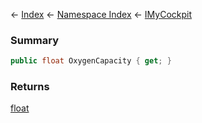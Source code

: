 ← [Index](Api-Index) ← [Namespace Index](Namespace-Index) ← [IMyCockpit](Sandbox.ModAPI.Ingame.IMyCockpit)

### Summary

```csharp
public float OxygenCapacity { get; }
```

### Returns

[float](https://docs.microsoft.com/en-us/dotnet/api/System.Single?view=netframework-4.6)

